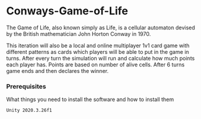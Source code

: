 # Conways-Game-of-Life
The Game of Life, also known simply as Life, is a cellular automaton devised by the British mathematician John Horton Conway in 1970.

This iteration will also be a local and online multiplayer 1v1 card game with different patterns as cards which players will be able to put in the game in turns. After every turn the simulation will run and calculate how much points each player has. Points are based on number of alive cells. After 6 turns game ends and then declares the winner.

### Prerequisites

What things you need to install the software and how to install them

```
Unity 2020.3.26f1
```
